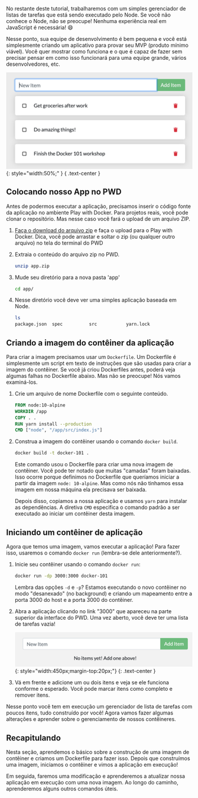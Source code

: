 
No restante deste tutorial, trabalharemos com um simples gerenciador de listas de tarefas 
que está sendo executado pelo Node. Se você não conhece o Node, não se preocupe! Nenhuma experiência real em JavaScript é necessária! :smile:

Nesse ponto, sua equipe de desenvolvimento é bem pequena e você está simplesmente
criando um aplicativo para provar seu MVP (produto mínimo viável). Você quer
mostrar como funciona e o que é capaz de fazer sem precisar
pensar em como isso funcionará para uma equipe grande, vários desenvolvedores, etc.

![Screenshot do gerenciador de lista de tarefas](todo-list-sample.png){: style="width:50%;" }
{ .text-center }

## Colocando nosso App no PWD

Antes de podermos executar a aplicação, precisamos inserir o código fonte da aplicação
no ambiente Play with Docker. Para projetos reais, você pode clonar o repositório. Mas
nesse caso você fará o upload de um arquivo ZIP.

1. [Faça o download do arquivo zip](/assets/app.zip) e faça o upload para o Play with Docker. Dica, 
   você pode arrastar e soltar o zip (ou qualquer outro arquivo) no tela do terminal do PWD

1. Extraia o conteúdo do arquivo zip no PWD.

    ```bash
    unzip app.zip
    ```

1. Mude seu diretório para a nova pasta 'app'

    ```bash
    cd app/
    ```

1. Nesse diretório você deve ver uma simples aplicação baseada em Node.

    ```bash
    ls
    package.json  spec          src           yarn.lock
    ```

## Criando a imagem do contêiner da aplicação

Para criar a imagem precisamos usar um `Dockerfile`. Um Dockerfile 
é simplesmente um script em texto de instruções que são usadas para 
criar a imagem do contêiner. Se você já criou Dockerfiles antes, poderá
veja algumas falhas no Dockerfile abaixo. Mas não se preocupe! Nós vamos examiná-los.

1. Crie um arquivo de nome Dockerfile com o seguinte conteúdo.

    ```dockerfile
    FROM node:10-alpine
    WORKDIR /app
    COPY . .
    RUN yarn install --production
    CMD ["node", "/app/src/index.js"]
    ```

1. Construa a imagem do contêiner usando o comando `docker build`.

    ```bash
    docker build -t docker-101 .
    ```

    Este comando usou o Dockerfile para criar uma nova imagem de contêiner. Você pode
    ter notado que muitas "camadas" foram baixadas. Isso ocorre porque definimos no Dockerfile
    que queríamos iniciar a partir da imagem `node: 10-alpine`. Mas como nós
    não tinhamos essa imagem em nossa máquina ela precisava ser baixada.

    Depois disso, copiamos a nossa aplicação e usamos `yarn` para instalar as dependências.
    A diretiva `CMD` especifica o comando padrão a ser executado ao iniciar um contêiner
    desta imagem.

## Iniciando um contêiner de aplicação

Agora que temos uma imagem, vamos executar a aplicação! Para fazer isso, usaremos o comando
`docker run` (lembra-se dele anteriormente?).

1. Inicie seu contêiner usando o comando `docker run`:

    ```bash
    docker run -dp 3000:3000 docker-101
    ```

    Lembra das opções `-d` e `-p`? Estamos executando o novo contêiner no modo "desanexado" (no
    background) e criando um mapeamento entre a porta 3000 do host e a porta 3000 do contêiner.

1. Abra a aplicação clicando no link "3000" que apareceu na parte superior da interface do PWD. Uma vez aberto,
    você deve ter uma lista de tarefas vazia!

    ![Lista de tarefas vazia](todo-list-empty.png){: style="width:450px;margin-top:20px;"}
    {: .text-center }

1. Vá em frente e adicione um ou dois itens e veja se ele funciona conforme o esperado. Você pode marcar itens como
    completo e remover itens.

Nesse ponto você tem em execução um gerenciador de lista de tarefas com poucos itens, tudo construído por você!
Agora vamos fazer algumas alterações e aprender sobre o gerenciamento de nossos contêineres.

## Recapitulando

Nesta seção, aprendemos o básico sobre a construção de uma imagem de contêiner e criamos um
Dockerfile para fazer isso. Depois que construímos uma imagem, iniciamos o contêiner e vimos a aplicação em execução!

Em seguida, faremos uma modificação e aprenderemos a atualizar nossa aplicação em execução
com uma nova imagem. Ao longo do caminho, aprenderemos alguns outros comandos úteis.
